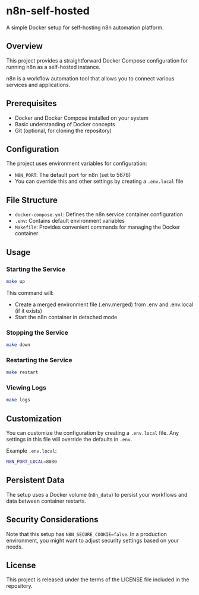 # n8n-self-hosted
A simple Docker setup for self-hosting n8n automation platform.

## Overview
This project provides a straightforward Docker Compose configuration for running n8n as a self-hosted instance.

n8n is a workflow automation tool that allows you to connect various services and applications.

## Prerequisites

- Docker and Docker Compose installed on your system
- Basic understanding of Docker concepts
- Git (optional, for cloning the repository)

## Configuration

The project uses environment variables for configuration:

- `N8N_PORT`: The default port for n8n (set to 5678)
- You can override this and other settings by creating a `.env.local` file

## File Structure

- `docker-compose.yml`: Defines the n8n service container configuration
- `.env`: Contains default environment variables
- `Makefile`: Provides convenient commands for managing the Docker container

## Usage
### Starting the Service

```bash
make up
```
This command will:
- Create a merged environment file (.env.merged) from .env and .env.local (if it exists)
- Start the n8n container in detached mode

### Stopping the Service

```bash
make down
```

### Restarting the Service

```bash
make restart
```

### Viewing Logs

```bash
make logs
```

## Customization

You can customize the configuration by creating a `.env.local` file. Any settings in this file will override the defaults in `.env`.

Example `.env.local`:

```bash
N8N_PORT_LOCAL=8080
```

## Persistent Data
The setup uses a Docker volume (`n8n_data`) to persist your workflows and data between container restarts.

## Security Considerations

Note that this setup has `N8N_SECURE_COOKIE=false`. In a production environment, you might want to adjust security settings based on your needs.

## License
This project is released under the terms of the LICENSE file included in the repository.
